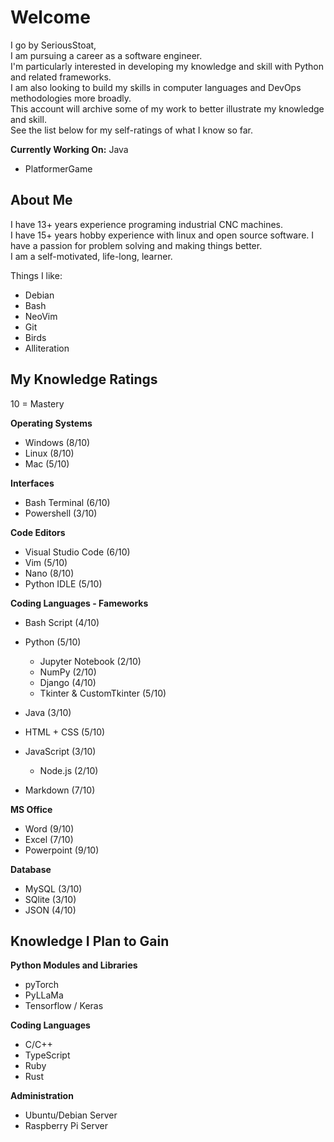 # Welcome
I go by SeriousStoat,  
I am pursuing a career as a software engineer.  
I'm particularly interested in developing my knowledge and skill with Python and related frameworks.  
I am also looking to build my skills in computer languages and DevOps methodologies more broadly.  
This account will archive some of my work to better illustrate my knowledge and skill.  
See the list below for my self-ratings of what I know so far.

**Currently Working On:**  Java
- PlatformerGame

## About Me
I have 13+ years experience programing industrial CNC machines.  
I have 15+ years hobby experience with linux and open source software.
I have a passion for problem solving and making things better.  
I am a self-motivated, life-long, learner.

Things I like:
- Debian
- Bash
- NeoVim
- Git
- Birds
- Alliteration

## My Knowledge Ratings
10 = Mastery

**Operating Systems**
- Windows (8/10)
- Linux (8/10)
- Mac (5/10)

**Interfaces**
- Bash Terminal (6/10)
- Powershell (3/10)

**Code Editors**
- Visual Studio Code (6/10)
- Vim (5/10)
- Nano (8/10)
- Python IDLE (5/10)

**Coding Languages - Fameworks**
- Bash Script (4/10)
- Python (5/10)
    - Jupyter Notebook (2/10)
    - NumPy (2/10)
    - Django (4/10)
    - Tkinter & CustomTkinter (5/10)
 
- Java (3/10)

- HTML + CSS (5/10)
- JavaScript (3/10)
    - Node.js (2/10)

- Markdown (7/10)

**MS Office**
- Word (9/10)
- Excel (7/10)
- Powerpoint (9/10)

**Database**
- MySQL (3/10)
- SQlite (3/10)
- JSON (4/10)

## Knowledge I Plan to Gain
**Python Modules and Libraries**
- pyTorch
- PyLLaMa
- Tensorflow / Keras

**Coding Languages**
- C/C++
- TypeScript
- Ruby
- Rust

**Administration**
- Ubuntu/Debian Server
- Raspberry Pi Server
